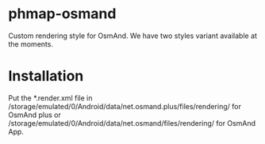 # phmap-osmand

Custom rendering style for OsmAnd. We have two styles variant available at the moments.

# Installation

Put the *.render.xml file in /storage/emulated/0/Android/data/net.osmand.plus/files/rendering/ for OsmAnd plus or /storage/emulated/0/Android/data/net.osmand/files/rendering/ for OsmAnd App.
